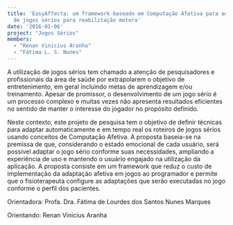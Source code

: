 ```yaml
---
title: 'EasyAffecta: um framework baseado em Computação Afetiva para adaptação automática
  de jogos sérios para reabilitação motora'
date: '2016-01-06'
project: "Jogos Sérios"
members:
  - "Renan Vinicius Aranha"
  - "Fátima L. S. Nunes"
---
```

A utilização de jogos sérios tem chamado a atenção de pesquisadores e profissionais da área de saúde por extrapolarem o objetivo de entretenimento, em geral incluindo metas de aprendizagem e/ou treinamento. Apesar de promissor, o desenvolvimento de um jogo sério é um processo complexo e muitas vezes não apresenta resultados eficientes no sentido de manter o interesse do jogador no propósito definido.

Neste contexto, este projeto de pesquisa tem o objetivo de definir técnicas para adaptar automaticamente e em tempo real os roteiros de jogos sérios usando conceitos de Computação Afetiva. A proposta baseia-se na premissa de que, considerando o estado emocional de cada usuário, será possível adaptar o jogo sério conforme suas necessidades, ampliando a experiência de uso e mantendo o usuário engajado na utilização da aplicação.
A proposta consiste em um framework que reduz o custo de implementação da adaptação afetiva em jogos ao programador e permite que o fisioterapeuta configure as adaptações que serão executadas no jogo conforme o perfil dos pacientes.

Orientadora: Profa. Dra. Fátima de Lourdes dos Santos Nunes Marques

Orientando: Renan Vinicius Aranha
